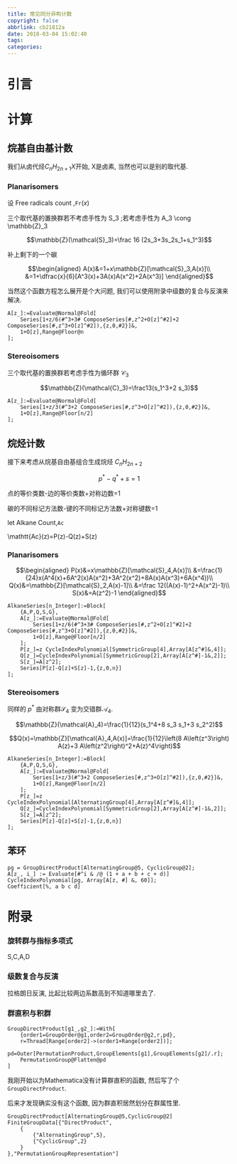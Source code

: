 ```yaml
---
title: 常见同分异构计数
copyright: false
abbrlink: cb21812a
date: 2018-03-04 15:02:40
tags:
categories:
---
```


# 引言

# 计算

## 烷基自由基计数

我们从卤代烃$C_nH_{2n+1}X$开始, X是卤素, 当然也可以是别的取代基.

### Planarisomers

设 Free radicals count ,$\mathtt{Fr}(x)$

三个取代基的置换群若不考虑手性为 S_3 ;若考虑手性为 A_3 \cong \mathbb{Z}_3

$$\mathbb{Z}(\mathcal{S}_3)=\frac 16 (2s_3+3s_2s_1+s_1^3)$$

补上剩下的一个碳

$$\begin{aligned}
A(x)&=1+x\mathbb{Z}[\mathcal{S}_3,A(x)]\\
&=1+\dfrac{x}{6}[A^3(x)+3A(x)A(x^2)+2A(x^3)]
\end{aligned}$$

当然这个函数方程怎么展开是个大问题, 我们可以使用附录中级数的复合与反演来解决.

```mma
A[z_]:=Evaluate@Normal@Fold[
    Series[1+z/6(#^3+3# ComposeSeries[#,z^2+O[z]^#2]+2 ComposeSeries[#,z^3+O[z]^#2]),{z,0,#2}]&,
    1+O[z],Range@Floor@n
];
```

### Stereoisomers

三个取代基的置换群若考虑手性为循环群 $\mathcal{C}_3$

$$\mathbb{Z}(\mathcal{C}_3)=\frac13(s_1^3+2 s_3)$$

```mma
A[z_]:=Evaluate@Normal@Fold[
    Series[1+z/3(#^3+2 ComposeSeries[#,z^3+O[z]^#2]),{z,0,#2}]&,
    1+O[z],Range@Floor[n/2]
];
```

## 烷烃计数

接下来考虑从烷基自由基组合生成烷烃 $C_nH_{2n+2}$

$$p^*-q^*+s=1$$

点的等价类数-边的等价类数+对称边数=1

碳的不同标记方法数-键的不同标记方法数+对称键数=1

let Alkane Count,$\mathtt{Ac}$

\mathtt{Ac}(z)=P(z)-Q(z)+S(z)

### Planarisomers



$$\begin{aligned}
P(x)&=x\mathbb{Z}[\mathcal{S}_4,A(x)]\\
&=\frac{1}{24}x(A^4(x)+6A^2(x)A(x^2)+3A^2(x^2)+8A(x)A(x^3)+6A(x^4))\\
Q(x)&=\mathbb{Z}[\mathcal{S}_2,A(x)-1]\\
&=\frac 12((A(x)-1)^2+A(x^2)-1)\\
S(x)&=A(z^2)-1
\end{aligned}$$

```mma
AlkaneSeries[n_Integer]:=Block[
    {A,P,Q,S,G},
    A[z_]:=Evaluate@Normal@Fold[
        Series[1+z/6(#^3+3# ComposeSeries[#,z^2+O[z]^#2]+2 ComposeSeries[#,z^3+O[z]^#2]),{z,0,#2}]&,
        1+O[z],Range@Floor[n/2]
    ];
    P[z_]=z CycleIndexPolynomial[SymmetricGroup[4],Array[A[z^#]&,4]];
    Q[z_]=CycleIndexPolynomial[SymmetricGroup[2],Array[A[z^#]-1&,2]];
    S[z_]=A[z^2];
    Series[P[z]-Q[z]+S[z]-1,{z,0,n}]
];
```



### Stereoisomers

同样的 $p^*$ 由对称群$\mathcal{S}_4$ 变为交错群$\mathcal{A}_4$.

$$\mathbb{Z}(\mathcal{A}_4)=\frac{1}{12}(s_1^4+8 s_3 s_1+3 s_2^2)$$

$$Q(x)=\mathbb{Z}[\mathcal{A}_4,A(x)]=\frac{1}{12}\left(8 A\left(z^3\right) A(z)+3 A\left(z^2\right)^2+A(z)^4\right)$$

```mma
AlkaneSeries[n_Integer]:=Block[
    {A,P,Q,S,G},
    A[z_]:=Evaluate@Normal@Fold[
        Series[1+z/3(#^3+2 ComposeSeries[#,z^3+O[z]^#2]),{z,0,#2}]&,
        1+O[z],Range@Floor[n/2]
    ];
    P[z_]=z CycleIndexPolynomial[AlternatingGroup[4],Array[A[z^#]&,4]];
    Q[z_]=CycleIndexPolynomial[SymmetricGroup[2],Array[A[z^#]-1&,2]];
    S[z_]=A[z^2];
    Series[P[z]-Q[z]+S[z]-1,{z,0,n}]
];
```


## 苯环

```
pg = GroupDirectProduct[AlternatingGroup@5, CyclicGroup@2];
A[z_, i_] := Evaluate[#^i & /@ (1 + a + b + c + d)]
CycleIndexPolynomial[pg, Array[A[z, #] &, 60]];
Coefficient[%, a b c d]
```

# 附录

### 旋转群与指标多项式

S,C,A,D


### 级数复合与反演

拉格朗日反演, 比起比较两边系数高到不知道哪里去了.

### 群直积与积群

```mma
GroupDirectProduct[g1_,g2_]:=With[
    {order1=GroupOrder@g1,order2=GroupOrder@g2,r,pd},
    r=Thread[Range[order2]->(order1+Range[order2])];
    pd=Outer[PermutationProduct,GroupElements[g1],GroupElements[g2]/.r];
    PermutationGroup@Flatten@pd
]
```

我刚开始以为Mathematica没有计算群直积的函数, 然后写了个`GroupDirectProduct`.

后来才发现确实没有这个函数, 因为群直积居然划分在群属性里.

```mma
GroupDirectProduct[AlternatingGroup@5,CyclicGroup@2]
FiniteGroupData[{"DirectProduct",
    {
        {"AlternatingGroup",5},
        {"CyclicGroup",2}
    }
},"PermutationGroupRepresentation"]
```



